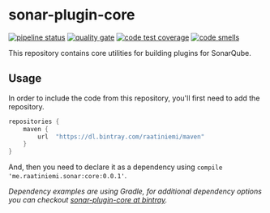 # sonar-plugin-core

[![pipeline status](https://gitlab.com/raatiniemi/sonar-plugin-core/badges/master/pipeline.svg)](https://gitlab.com/raatiniemi/sonar-plugin-core/commits/master)
[![quality gate](https://sonarcloud.io/api/project_badges/measure?project=me.raatiniemi.sonar%3Acore&metric=alert_status)](https://sonarcloud.io/dashboard?id=me.raatiniemi.sonar%3Acore)
[![code test coverage](https://sonarcloud.io/api/project_badges/measure?project=me.raatiniemi.sonar%3Acore&metric=coverage)](https://sonarcloud.io/dashboard?id=me.raatiniemi.sonar%3Acore)
[![code smells](https://sonarcloud.io/api/project_badges/measure?project=me.raatiniemi.sonar%3Acore&metric=code_smells)](https://sonarcloud.io/dashboard?id=me.raatiniemi.sonar%3Acore)

This repository contains core utilities for building plugins for SonarQube.

## Usage

In order to include the code from this repository, you'll first need to add the repository.

```gradle
repositories {
    maven {
        url  "https://dl.bintray.com/raatiniemi/maven"
    }
}
```

And, then you need to declare it as a dependency using `compile 'me.raatiniemi.sonar:core:0.0.1'`.

*Dependency examples are using Gradle, for additional dependency options you can checkout
[sonar-plugin-core at bintray](https://bintray.com/raatiniemi/maven/sonar-plugin-core).*
